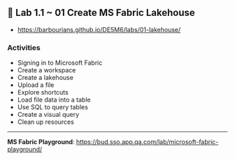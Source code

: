 ## 🧪 Lab 1.1 ~ 01 Create MS Fabric Lakehouse

- https://barbourians.github.io/DE5M6/labs/01-lakehouse/

### Activities

- Signing in to Microsoft Fabric
- Create a workspace
- Create a lakehouse
- Upload a file
- Explore shortcuts
- Load file data into a table
- Use SQL to query tables
- Create a visual query
- Clean up resources

<hr>

**MS Fabric Playground**: https://bud.sso.app.qa.com/lab/microsoft-fabric-playground/
